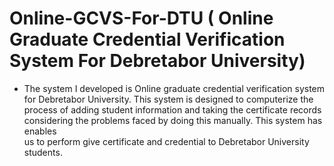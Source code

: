# Online-GCVS-For-DTU (  Online Graduate Credential Verification System For Debretabor University)
- The system I developed is Online graduate credential verification system for Debretabor University. This
  system is designed to computerize the process of adding student information and taking the
  certificate records considering the problems faced by doing this manually. This system has enables   
  us to perform give certificate and credential to Debretabor University students.
